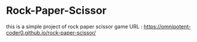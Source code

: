 # Rock-Paper-Scissor
this is a simple project of rock paper scissor game 
URL : https://omnipotent-coder0.github.io/rock-paper-scissor/
